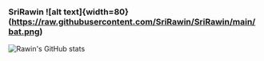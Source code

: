 ### SriRawin ![alt text]{width=80}(https://raw.githubusercontent.com/SriRawin/SriRawin/main/bat.png)

<!--
**SriRawin/SriRawin** is a ✨ _special_ ✨ repository because its `README.md` (this file) appears on your GitHub profile.

Here are some ideas to get you started:

- 🔭 I’m currently working on ...
- 🌱 I’m currently learning ...
- 👯 I’m looking to collaborate on ...
- 🤔 I’m looking for help with ...
- 💬 Ask me about ...
- 📫 How to reach me: ...
- 😄 Pronouns: ...
- ⚡ Fun fact: ...
-->
![Rawin's GitHub stats](https://github-readme-stats.vercel.app/api?username=SriRawin&show_icons=true&theme=tokyonight)
